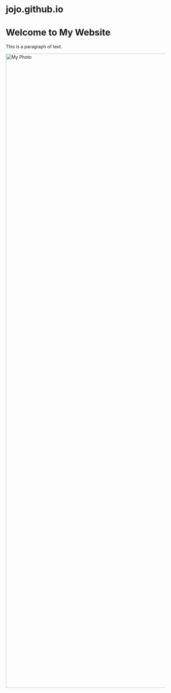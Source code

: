 # jojo.github.io
<!DOCTYPE html>
<html>
  <head>
    <title>Hello, World!</title>
  </head>
  <body>
    <h1>Welcome to My Website</h1>
    <p>This is a paragraph of text.</p>
    <img 
    src="https://i.postimg.cc/4dqGy2fP/IMG-1434.jpg" alt="My Photo" width="2000px" 
  />
  
  </body>
</html> 